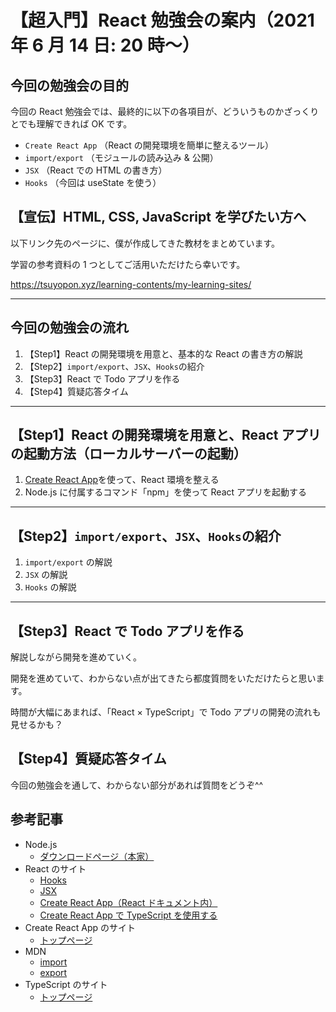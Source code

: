 # 【超入門】React 勉強会の案内（2021 年 6 月 14 日: 20 時〜）

## 今回の勉強会の目的

今回の React 勉強会では、最終的に以下の各項目が、どういうものかざっくりとでも理解できれば OK です。

- `Create React App` （React の開発環境を簡単に整えるツール）
- `import/export` （モジュールの読み込み & 公開）
- `JSX` （React での HTML の書き方）
- `Hooks` （今回は useState を使う）

## 【宣伝】HTML, CSS, JavaScript を学びたい方へ

以下リンク先のページに、僕が作成してきた教材をまとめています。

学習の参考資料の 1 つとしてご活用いただけたら幸いです。

https://tsuyopon.xyz/learning-contents/my-learning-sites/

---

## 今回の勉強会の流れ

1. 【Step1】React の開発環境を用意と、基本的な React の書き方の解説
1. 【Step2】`import/export`、`JSX`、`Hooks`の紹介
1. 【Step3】React で Todo アプリを作る
1. 【Step4】質疑応答タイム

---

## 【Step1】React の開発環境を用意と、React アプリの起動方法（ローカルサーバーの起動）

1. [Create React App](https://create-react-app.dev/)を使って、React 環境を整える
1. Node.js に付属するコマンド「npm」を使って React アプリを起動する

---

## 【Step2】`import/export`、`JSX`、`Hooks`の紹介

1. `import/export` の解説
1. `JSX` の解説
1. `Hooks` の解説

---

## 【Step3】React で Todo アプリを作る

解説しながら開発を進めていく。

開発を進めていて、わからない点が出てきたら都度質問をいただけたらと思います。

時間が大幅にあまれば、「React × TypeScript」で Todo アプリの開発の流れも見せるかも？

## 【Step4】質疑応答タイム

今回の勉強会を通して、わからない部分があれば質問をどうぞ^^

## 参考記事

- Node.js
  - [ダウンロードページ（本家）](https://nodejs.org/ja/)
- React のサイト
  - [Hooks](https://ja.reactjs.org/docs/hooks-intro.html)
  - [JSX](https://ja.reactjs.org/docs/introducing-jsx.html#gatsby-focus-wrapper)
  - [Create React App（React ドキュメント内）](https://ja.reactjs.org/docs/create-a-new-react-app.html#create-react-app)
  - [Create React App で TypeScript を使用する](https://ja.reactjs.org/docs/static-type-checking.html#using-typescript-with-create-react-app)
- Create React App のサイト
  - [トップページ](https://create-react-app.dev/)
- MDN
  - [import](https://developer.mozilla.org/ja/docs/Web/JavaScript/Reference/Statements/import)
  - [export](https://developer.mozilla.org/ja/docs/Web/JavaScript/Reference/Statements/export)
- TypeScript のサイト
  - [トップページ](https://www.typescriptlang.org/)
